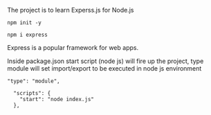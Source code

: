 The project is to learn Experss.js for Node.js

```
npm init -y

npm i express

```
Express is a popular framework for web apps.

Inside package.json start script (node js) will fire up the project, type module will set import/export to be executed in node js environment

```
"type": "module",

  "scripts": {
    "start": "node index.js"
  },
```